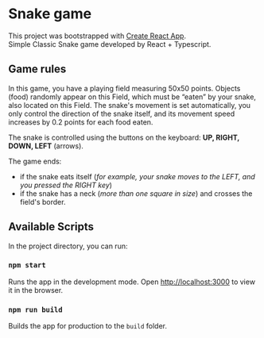 # Snake game

This project was bootstrapped with [Create React App](https://github.com/facebook/create-react-app). \
Simple Classic Snake game developed by React + Typescript.

## Game rules

In this game, you have a playing field measuring 50x50 points. Objects (food) randomly appear on this Field, which must be “eaten” by your snake, also located on this Field. The snake's movement is set automatically, you only control the direction of the snake itself, and its movement speed increases by 0.2 points for each food eaten.

The snake is controlled using the buttons on the keyboard: **UP, RIGHT, DOWN, LEFT** (arrows).

The game ends:

- if the snake eats itself (_for example, your snake moves to the LEFT, and you pressed the RIGHT key_)
- if the snake has a neck (_more than one square in size_) and crosses the field's border.

## Available Scripts

In the project directory, you can run:

### `npm start`

Runs the app in the development mode. Open [http://localhost:3000](http://localhost:3000) to view it in the browser.

### `npm run build`

Builds the app for production to the `build` folder.
